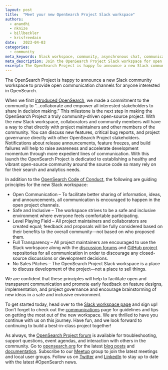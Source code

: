 ```yaml
---
layout: post
title:  "Meet your new OpenSearch Project Slack workspace"
authors:
  - anandhi
  - nknize
  - billbeckler
  - krisfreedain
date:   2023-04-03
categories:
  - community
meta_keywords: Slack workspace, community, asynchronous chat, communications
meta_description: Join the OpenSearch Project Slack workspace for open communication with maintainers, contributors, and the community.
excerpt: The OpenSearch Project is happy to announce a new Slack community workspace to provide open communication channels for anyone interested in OpenSearch.
---
```


The OpenSearch Project is happy to announce a new Slack community workspace to provide open communication channels for anyone interested in OpenSearch. 

When we first [introduced OpenSearch](https://aws.amazon.com/blogs/opensource/introducing-opensearch/), we made a commitment to the community to “...collaborate and empower all interested stakeholders to share in decision making.” This milestone is the next step in making the OpenSearch Project a truly community-driven open-source project. With the new Slack workspace, collaborators and community members will have a way to chat directly with project maintainers and other members of the community. You can discuss new features, critical bug reports, and project governance directly with other OpenSearch Project stakeholders. Notifications about release announcements, feature freezes, and build failures will help to raise awareness and accelerate development momentum through more expedient lines of communication. With this launch the OpenSearch Project is dedicated to establishing a healthy and vibrant open-source community around the source code so many rely on for their search and analytics needs.

In addition to the [OpenSearch Code of Conduct](https://opensearch.org/codeofconduct.html#:~:text=Our%20open%20source%20communities%20endeavor%20to%3A&text=Be%20Welcoming%3A%20We%20are%20committed,that%20help%20the%20project%20grow.), the following are guiding principles for the new Slack workspace: 

* Open Communication – To facilitate better sharing of information, ideas, and announcements, all communication is encouraged to happen in the open project channels.
* Safe and Inclusive – The workspace strives to be a safe and inclusive environment where everyone feels comfortable participating.
* Level Playing Field – All project maintainers and collaborators are created equal; feedback and proposals will be fully considered based on their benefits to the overall community—not based on who proposed them.
* Full Transparency – All project maintainers are encouraged to use the Slack workspace along with the [discussion forums](https://forum.opensearch.org/) and [GitHub project](http://github.com/opensearch-project) repositories for all communication in order to discourage any closed-source discussions or development decisions. 
* No Sales Pitches – The OpenSearch Project Slack workspace is a place to discuss development of the project—not a place to sell things.

We are confident that these principles will help to facilitate open and transparent communication and promote early feedback on feature designs, implementation, and project governance and encourage brainstorming of new ideas in a safe and inclusive environment.

To get started today, head over to the [Slack workspace page](https://opensearch.org/slack.html) and sign up! Don’t forget to check out the [communications](https://github.com/opensearch-project/.github/blob/main/COMMUNICATIONS.md) page for guidelines and tips on getting the most out of the new workspace. We are thrilled to have you continue with us on this journey. Have fun, and we look forward to continuing to build a best-in-class project together!

As always, the [OpenSearch Project forum](https://forum.opensearch.org/) is available for troubleshooting, support questions, event agendas, and interaction with others in the community. Go to [opensearch.org](http://opensearch.org/) for the latest [blog posts](https://opensearch.org/blog/) and [documentation](https://opensearch.org/docs/latest/). Subscribe to our [Meetup](https://www.meetup.com/opensearch/) group to join the latest meetings and local user groups. Follow us on [Twitter](https://twitter.com/OpenSearchProj) and [LinkedIn](https://www.linkedin.com/company/opensearch-project/) to stay up to date with the latest #OpenSearch news. 
